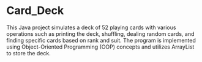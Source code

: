 # Card_Deck
This Java project simulates a deck of 52 playing cards with various operations such as printing the deck, shuffling, dealing random cards, and finding specific cards based on rank and suit. The program is implemented using Object-Oriented Programming (OOP) concepts and utilizes ArrayList to store the deck.
